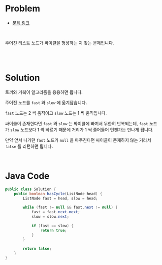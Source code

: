 # Problem

- [문제 링크](https://leetcode.com/problems/linked-list-cycle/)

<br>

주어진 리스트 노드가 싸이클을 형성하는 지 찾는 문제입니다.

<br><br>

# Solution

토끼와 거북이 알고리즘을 응용하면 됩니다.

주어진 노드를 `fast` 와 `slow` 에 옮겨담습니다.

`fast` 노드는 2 씩 움직이고 `slow` 노드는 1 씩 움직입니다.

싸이클이 존재한다면 `fast` 와 `slow` 는 싸이클에 빠져서 무한히 반복되는데, `fast` 노드가 `slow` 노드보다 1 씩 빠르기 때문에 거리가 1 씩 줄어들어 언젠가는 만나게 됩니다.

만약 앞서 나가던 `fast` 노드가 `null` 을 마주친다면 싸이클이 존재하지 않는 거라서 `false` 를 리턴하면 됩니다.

<br>

# Java Code

```java
public class Solution {
    public boolean hasCycle(ListNode head) {
        ListNode fast = head, slow = head;
        
        while (fast != null && fast.next != null) {
            fast = fast.next.next;
            slow = slow.next;
            
            if (fast == slow) {
                return true;
            }
        }
        
        return false;
    }
}
```
